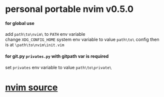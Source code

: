 # personal portable nvim v0.5.0
#### for global use
add `path\to\nvim\` to `PATH` env variable<br>
change `XDG_CONFIG_HOME` system env variable to value `path\to\` config then is at `\path\to\nvim\init.vim`<br>

#### for git.py `privates.py` with gitpath var is required
set `privates` env variable to value `path\to\private\`<br>


# [nvim source](https://github.com/neovim/neovim)
